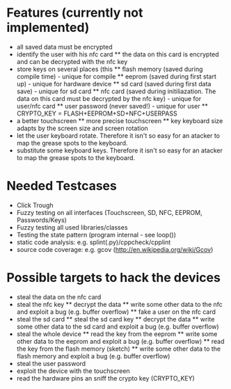 
Features (currently not implemented)
========

* all saved data must be encrypted
* identify the user with his nfc card
** the data on this card is encrypted and can be decrypted with the nfc key
* store keys on several places (this 
** flash memory (saved during compile time) - unique for compile
** eeprom (saved during first start up) - unique for hardware device
** sd card (saved during first data save) - unique for sd card
** nfc card (saved during initiliazation. The data on this card must be decrypted by the nfc key) - unique for user/nfc card
** user password (never saved!) - unique for user
** CRYPTO_KEY = FLASH+EEPROM+SD+NFC+USERPASS
* a better touchscreen
** more precise touchscreen
** key keyboard size adapts by the screen size and screen rotation
* let the user keyboard rotate. Therefore it isn't so easy for an atacker to map the grease spots to the keyboard.
* substitute some keyboard keys. Therefore it isn't so easy for an atacker to map the grease spots to the keyboard.


Needed Testcases
========

* Click Trough 
* Fuzzy testing on all interfaces (Touchscreen, SD, NFC, EEPROM, Passwords/Keys)
* Fuzzy testing all used libraries/classes
* Testing the state pattern (program internal - see loop())
* static code analysis: e.g. splint(.py)/cppcheck/cpplint
* source code coverage: e.g. gcov (http://en.wikipedia.org/wiki/Gcov)


Possible targets to hack the devices
========

* steal the data on the nfc card
* steal the nfc key
** decrypt the data
** write some other data to the nfc and exploit a bug (e.g. buffer overflow)
** fake a user on the nfc card
* steal the sd card
** steal the sd card key
** decrypt the data
** write some other data to the sd card and exploit a bug (e.g. buffer overflow)
* steal the whole device
** read the key from the eeprom
** write some other data to the eeprom and exploit a bug (e.g. buffer overflow)
** read the key from the flash memory (sketch)
** write some other data to the flash memory and exploit a bug (e.g. buffer overflow)
* steal the user password
* exploit the device with the touchscreen
* read the hardware pins an sniff the crypto key (CRYPTO_KEY)

